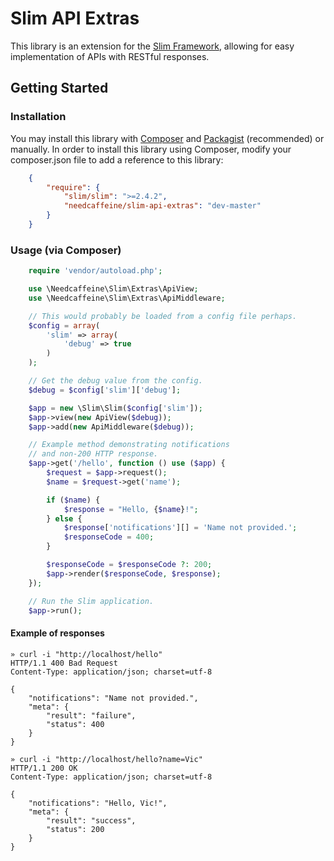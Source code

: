 # Slim API Extras

This library is an extension for the [Slim Framework](https://github.com/codeguy/Slim), allowing for easy implementation of APIs with RESTful responses.

## Getting Started

### Installation

You may install this library with [Composer](https://getcomposer.org) and [Packagist](https://packagist.org/) (recommended) or manually. In order to install this library using Composer, modify your composer.json file to add a reference to this library:

```json
    {
        "require": {
            "slim/slim": ">=2.4.2",
            "needcaffeine/slim-api-extras": "dev-master"
        }
    }
```

### Usage (via Composer)

```php
    require 'vendor/autoload.php';

    use \Needcaffeine\Slim\Extras\ApiView;
    use \Needcaffeine\Slim\Extras\ApiMiddleware;

    // This would probably be loaded from a config file perhaps.
    $config = array(
        'slim' => array(
            'debug' => true
        )
    );

    // Get the debug value from the config.
    $debug = $config['slim']['debug'];

    $app = new \Slim\Slim($config['slim']);
    $app->view(new ApiView($debug));
    $app->add(new ApiMiddleware($debug));

    // Example method demonstrating notifications
    // and non-200 HTTP response.
    $app->get('/hello', function () use ($app) {
        $request = $app->request();
        $name = $request->get('name');

        if ($name) {
            $response = "Hello, {$name}!";
        } else {
            $response['notifications'][] = 'Name not provided.';
            $responseCode = 400;
        }

        $responseCode = $responseCode ?: 200;
        $app->render($responseCode, $response);
    });

    // Run the Slim application.
    $app->run();
```

#### Example of responses

```
» curl -i "http://localhost/hello"
HTTP/1.1 400 Bad Request
Content-Type: application/json; charset=utf-8

{
    "notifications": "Name not provided.",
    "meta": {
        "result": "failure",
        "status": 400
    }
}

» curl -i "http://localhost/hello?name=Vic"
HTTP/1.1 200 OK
Content-Type: application/json; charset=utf-8

{
    "notifications": "Hello, Vic!",
    "meta": {
        "result": "success",
        "status": 200
    }
}
```
